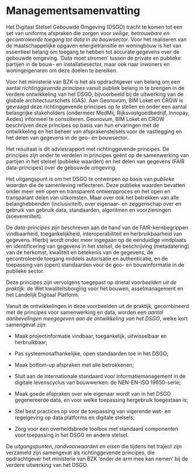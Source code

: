 Managementsamenvatting
======================

Het Digitaal Stelsel Gebouwde Omgeving (DSGO) tracht te komen tot een set van
uniforme afspraken die zorgen voor *veilige, betrouwbare en gecontroleerde
toegang tot data in de bouwsector*. Voor het realiseren van de maatschappelijke
opgaven energietransitie en woningbouw is het van essentieel belang om
toegang te hebben tot accurate gegevens over de gebouwde omgeving. ‘Data moet
stromen’ tussen de private en publieke partijen in de bouw- en
installatiesector, maar ook naar inwoners en woningeigenaren om deze doelen te
bereiken.

Voor het ministerie van BZK is het als opdrachtgever van belang om een aantal *richtinggevende
principes* vanuit publiek belang in te brengen in de verdere ontwikkeling van
het DSGO, bijvoorbeeld bij de uitwerking van de globale architectuurschets
(GAS). Aan Geonovum, BIM Loket en CROW is gevraagd deze richtinggevende
principes op te stellen en onder een aantal belangrijke stakeholders (ondermeer
MedMij, Rijksvastgoedbedrijf, Innopay, Aedes) informeel te consulteren.
Geonovum, BIM Loket en CROW beschrijven deze principes op basis van hun ervaringen
met de ontwikkeling en het beheer van afsprakenstelsels voor de vastlegging en
het delen van gegevens in de geo- én bouwsector.

Het resultaat is dit adviesrapport met richtinggevende principes. De principes zijn
onder te verdelen in principes geënt op de samenwerking van partijen in het
stelsel (publieke waarden) en het delen van gegevens (FAIR data-principes) over
de gebouwde omgeving.

Het uitgangspunt is om het DSGO te ontwerpen op basis van *publieke waarden* die
de samenleving reflecteren. Deze publieke waarden bevatten onder meer een open
en transparent ontwerpproces en het open en transparant delen van uitkomsten. Maar
over ook het betrekken van alle belanghebbenden (inclusiviteit), over eigenaar-
en zeggenschap over en gebruik van gebruik data, standaarden, algoritmen en
voorzieningen (soevereniteit).

De *data-principes* zijn beschreven aan de hand van de FAIR-kernbegrippen
vindbaarheid, toegankelijkheid, interoperabiliteit en herbruikbaarheid van gegevens.
Hierbij wordt onder meer ingegaan op de eenduidige vindplaats en identificering
van gegevens in het stelsel, de beschrijving (metadatering) van de herkomst,
kwaliteit en betekenis van de gegevens, de gecontroleerde toegang middels
autorisatie en authenticatie, en de toepassing van (open) standaarden voor de
geo- en bouwinformatie in de publieke sector.

Deze principes zijn vervolgens toegepast op drietal *voorbeelden uit de praktijk*: de
Wet kwaliteitsborging voor het bouwen, assetmanagement en het Landelijk Digitaal Platform.

Vanuit de ontwikkelingen in deze voorbeelden uit de praktijk, gecombineerd met de principes voor
samenwerking en data, worden een *aantal aanbevelingen meegegeven aan de
ontwikkeling van het DSGO*, welke kort samengevat zijn:

-   Maak projectinformatie vindbaar, toegankelijk, uitwisselbaar en herbruikbaar;

-   Pas systeemonafhankelijke, open standaarden toe in het DSGO;

-   Maak bottom-up afspraken met alle betrokkenen;

-   Sluit aan de internationale standaard voor informatiemanagement in de digitale levenscyclus van bouwwerken: de NEN-EN-ISO 19650-serie;

-   Maak goede afspraken over wie eigenaar wordt van in het DSGO gegenereerde
    data, en voor welke toepassing hergebruik toegestaan is;

-   Stel best practices op voor de toepassing van vigerende wet- en regelgeving
    op data platforms en digitale stelsels;

-   Zorg voor een overheidsbrede toolbox met standaard componenten voor
    toepassing in het DSGO en andere stelsel.

De *uitgangspunten, randvoorwaarden en eisen* die tijdens het traject zijn
verzameld zijn samengevat als richtinggevende principes, die opdrachtgever het ministerie van BZK
‘onder de arm mee kan nemen’ bij de verdere uitwerking van het DSGO.

